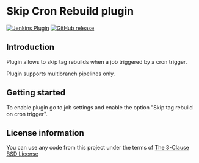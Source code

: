 # Skip Cron Rebuild plugin

[![Jenkins Plugin](https://img.shields.io/jenkins/plugin/v/skip-cron-rebuild.svg)](https://plugins.jenkins.io/skip-cron-rebuild-plugin)
[![GitHub release](https://img.shields.io/github/release/jenkinsci/skip-cron-rebuild-plugin.svg?label=changelog)](https://github.com/jenkinsci/skip-cron-rebuild-plugin/releases/latest)


## Introduction

Plugin allows to skip tag rebuilds when a job triggered by a cron trigger.

Plugin supports multibranch pipelines only.

## Getting started

To enable plugin go to job settings and enable the option "Skip tag rebuild on cron trigger".


License information
-------------------

You can use any code from this project under the terms of [The 3-Clause BSD License](https://opensource.org/licenses/BSD-3-Clause)
